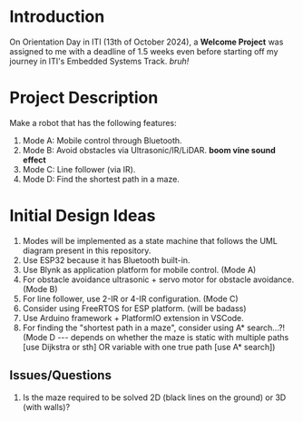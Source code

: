 # Introduction
On Orientation Day in ITI (13th of October 2024), a **Welcome Project** was assigned to me with a deadline of 1.5 weeks even before starting off my journey in ITI's Embedded Systems Track. *bruh!*

# Project Description
Make a robot that has the following features:
1. Mode A: Mobile control through Bluetooth.
2. Mode B: Avoid obstacles via Ultrasonic/IR/LiDAR. **boom vine sound effect**
3. Mode C: Line follower (via IR).
4. Mode D: Find the shortest path in a maze.

# Initial Design Ideas
1. Modes will be implemented as a state machine that follows the UML diagram present in this repository.
2. Use ESP32 because it has Bluetooth built-in.
3. Use Blynk as application platform for mobile control. (Mode A)
4. For obstacle avoidance ultrasonic + servo motor for obstacle avoidance. (Mode B)
5. For line follower, use 2-IR or 4-IR configuration. (Mode C)
6. Consider using FreeRTOS for ESP platform. (will be badass)
7. Use Arduino framework + PlatformIO extension in VSCode.
8. For finding the "shortest path in a maze", consider using A* search...?! (Mode D --- depends on whether the maze is static with multiple paths \[use Dijkstra or sth\] OR variable with one true path \[use A* search\])

## Issues/Questions
1. Is the maze required to be solved 2D (black lines on the ground) or 3D (with walls)?
